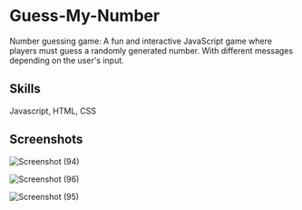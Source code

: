 # Guess-My-Number
Number guessing game: A fun and interactive JavaScript game where players must guess a randomly generated number. With different messages depending on the user's input.

## Skills
Javascript, HTML, CSS

## Screenshots

![Screenshot (94)](https://github.com/Muktishwar/Guess-My-Number/assets/84079853/eb4ebba4-2bdd-4cf6-a7e2-bbc8f95f38c9)

![Screenshot (96)](https://github.com/Muktishwar/Guess-My-Number/assets/84079853/bc6fb658-99db-43ac-adf1-54b9405f893f)


![Screenshot (95)](https://github.com/Muktishwar/Guess-My-Number/assets/84079853/311f654b-12dc-497c-84c4-735ac40acd58)
